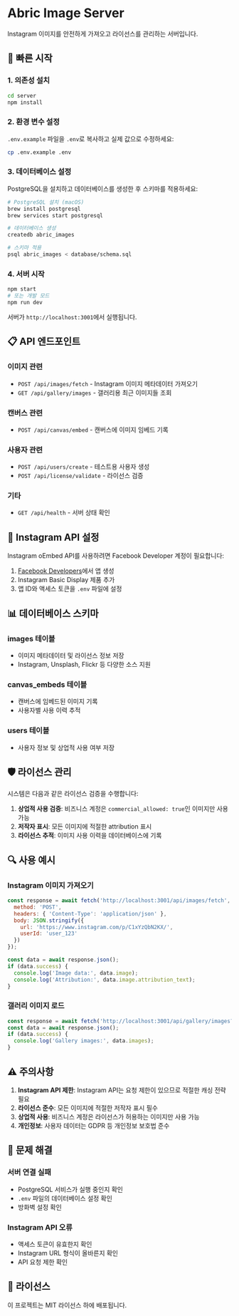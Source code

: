 # Abric Image Server

Instagram 이미지를 안전하게 가져오고 라이선스를 관리하는 서버입니다.

## 🚀 빠른 시작

### 1. 의존성 설치
```bash
cd server
npm install
```

### 2. 환경 변수 설정
`.env.example` 파일을 `.env`로 복사하고 실제 값으로 수정하세요:

```bash
cp .env.example .env
```

### 3. 데이터베이스 설정
PostgreSQL을 설치하고 데이터베이스를 생성한 후 스키마를 적용하세요:

```bash
# PostgreSQL 설치 (macOS)
brew install postgresql
brew services start postgresql

# 데이터베이스 생성
createdb abric_images

# 스키마 적용
psql abric_images < database/schema.sql
```

### 4. 서버 시작
```bash
npm start
# 또는 개발 모드
npm run dev
```

서버가 `http://localhost:3001`에서 실행됩니다.

## 📋 API 엔드포인트

### 이미지 관련
- `POST /api/images/fetch` - Instagram 이미지 메타데이터 가져오기
- `GET /api/gallery/images` - 갤러리용 최근 이미지들 조회

### 캔버스 관련
- `POST /api/canvas/embed` - 캔버스에 이미지 임베드 기록

### 사용자 관련
- `POST /api/users/create` - 테스트용 사용자 생성
- `POST /api/license/validate` - 라이선스 검증

### 기타
- `GET /api/health` - 서버 상태 확인

## 🔧 Instagram API 설정

Instagram oEmbed API를 사용하려면 Facebook Developer 계정이 필요합니다:

1. [Facebook Developers](https://developers.facebook.com/)에서 앱 생성
2. Instagram Basic Display 제품 추가
3. 앱 ID와 액세스 토큰을 `.env` 파일에 설정

## 📊 데이터베이스 스키마

### images 테이블
- 이미지 메타데이터 및 라이선스 정보 저장
- Instagram, Unsplash, Flickr 등 다양한 소스 지원

### canvas_embeds 테이블
- 캔버스에 임베드된 이미지 기록
- 사용자별 사용 이력 추적

### users 테이블
- 사용자 정보 및 상업적 사용 여부 저장

## 🛡️ 라이선스 관리

시스템은 다음과 같은 라이선스 검증을 수행합니다:

1. **상업적 사용 검증**: 비즈니스 계정은 `commercial_allowed: true`인 이미지만 사용 가능
2. **저작자 표시**: 모든 이미지에 적절한 attribution 표시
3. **라이선스 추적**: 이미지 사용 이력을 데이터베이스에 기록

## 🔍 사용 예시

### Instagram 이미지 가져오기
```javascript
const response = await fetch('http://localhost:3001/api/images/fetch', {
  method: 'POST',
  headers: { 'Content-Type': 'application/json' },
  body: JSON.stringify({
    url: 'https://www.instagram.com/p/C1xYzQbN2KX/',
    userId: 'user_123'
  })
});

const data = await response.json();
if (data.success) {
  console.log('Image data:', data.image);
  console.log('Attribution:', data.image.attribution_text);
}
```

### 갤러리 이미지 로드
```javascript
const response = await fetch('http://localhost:3001/api/gallery/images?limit=20');
const data = await response.json();
if (data.success) {
  console.log('Gallery images:', data.images);
}
```

## ⚠️ 주의사항

1. **Instagram API 제한**: Instagram API는 요청 제한이 있으므로 적절한 캐싱 전략 필요
2. **라이선스 준수**: 모든 이미지에 적절한 저작자 표시 필수
3. **상업적 사용**: 비즈니스 계정은 라이선스가 허용하는 이미지만 사용 가능
4. **개인정보**: 사용자 데이터는 GDPR 등 개인정보 보호법 준수

## 🐛 문제 해결

### 서버 연결 실패
- PostgreSQL 서비스가 실행 중인지 확인
- `.env` 파일의 데이터베이스 설정 확인
- 방화벽 설정 확인

### Instagram API 오류
- 액세스 토큰이 유효한지 확인
- Instagram URL 형식이 올바른지 확인
- API 요청 제한 확인

## 📝 라이선스

이 프로젝트는 MIT 라이선스 하에 배포됩니다.
